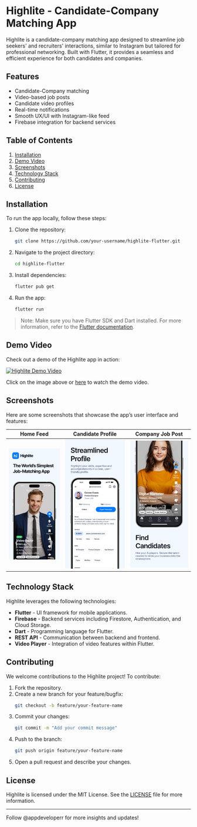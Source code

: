 
# Highlite - Candidate-Company Matching App

Highlite is a candidate-company matching app designed to streamline job seekers' and recruiters' interactions, similar to Instagram but tailored for professional networking. Built with Flutter, it provides a seamless and efficient experience for both candidates and companies.

## Features

- Candidate-Company matching
- Video-based job posts
- Candidate video profiles
- Real-time notifications
- Smooth UX/UI with Instagram-like feed
- Firebase integration for backend services

## Table of Contents

1. [Installation](#installation)
2. [Demo Video](#demo-video)
3. [Screenshots](#screenshots)
4. [Technology Stack](#technology-stack)
5. [Contributing](#contributing)
6. [License](#license)

## Installation

To run the app locally, follow these steps:

1. Clone the repository:
   ```bash
   git clone https://github.com/your-username/highlite-flutter.git
   ```
2. Navigate to the project directory:
   ```bash
   cd highlite-flutter
   ```
3. Install dependencies:
   ```bash
   flutter pub get
   ```
4. Run the app:
   ```bash
   flutter run
   ```

> Note: Make sure you have Flutter SDK and Dart installed. For more information, refer to the [Flutter documentation](https://flutter.dev/docs/get-started).

## Demo Video

Check out a demo of the Highlite app in action:

[![Highlite Demo Video](https://img.youtube.com/vi/YOUR_VIDEO_ID/0.jpg)](https://www.youtube.com/watch?v=YOUR_VIDEO_ID)

Click on the image above or [here](https://www.youtube.com/watch?v=YOUR_VIDEO_ID) to watch the demo video.

## Screenshots

Here are some screenshots that showcase the app’s user interface and features:

| Home Feed                           | Candidate Profile                    | Company Job Post                     |
|-------------------------------------|--------------------------------------|--------------------------------------|
| ![Home Feed](screenshots/home_feed.png) | ![Candidate Profile](screenshots/candidate_profile.png) | ![Company Job Post](screenshots/company_job_post.png) |

## Technology Stack

Highlite leverages the following technologies:

- **Flutter** - UI framework for mobile applications.
- **Firebase** - Backend services including Firestore, Authentication, and Cloud Storage.
- **Dart** - Programming language for Flutter.
- **REST API** - Communication between backend and frontend.
- **Video Player** - Integration of video features within Flutter.

## Contributing

We welcome contributions to the Highlite project! To contribute:

1. Fork the repository.
2. Create a new branch for your feature/bugfix:
   ```bash
   git checkout -b feature/your-feature-name
   ```
3. Commit your changes:
   ```bash
   git commit -m "Add your commit message"
   ```
4. Push to the branch:
   ```bash
   git push origin feature/your-feature-name
   ```
5. Open a pull request and describe your changes.

## License

Highlite is licensed under the MIT License. See the [LICENSE](LICENSE) file for more information.

---



Follow @appdeveloperr for more insights and updates!
